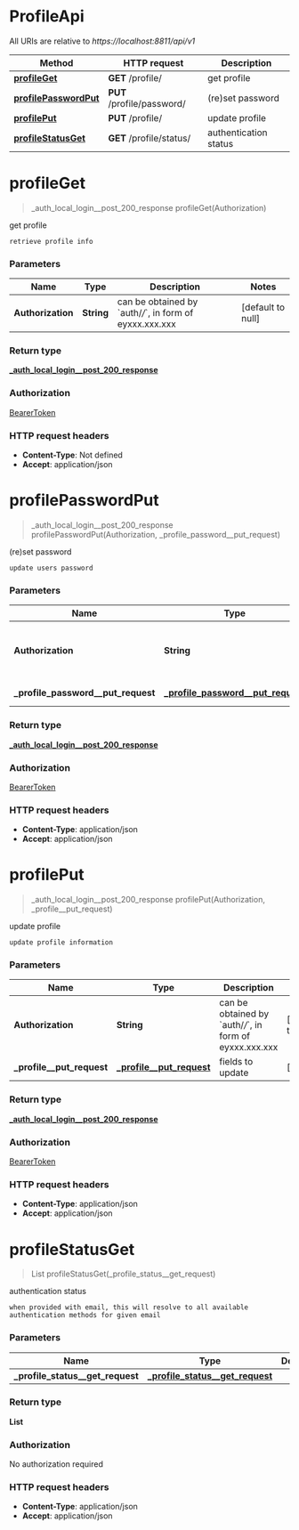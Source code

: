 # ProfileApi

All URIs are relative to _https://localhost:8811/api/v1_

| Method                                                     | HTTP request               | Description           |
| ---------------------------------------------------------- | -------------------------- | --------------------- |
| [**profileGet**](ProfileApi.md#profileGet)                 | **GET** /profile/          | get profile           |
| [**profilePasswordPut**](ProfileApi.md#profilePasswordPut) | **PUT** /profile/password/ | (re)set password      |
| [**profilePut**](ProfileApi.md#profilePut)                 | **PUT** /profile/          | update profile        |
| [**profileStatusGet**](ProfileApi.md#profileStatusGet)     | **GET** /profile/status/   | authentication status |

<a name="profileGet"></a>

# **profileGet**

> \_auth_local_login\_\_post_200_response profileGet(Authorization)

get profile

    retrieve profile info

### Parameters

| Name              | Type       | Description                                                       | Notes             |
| ----------------- | ---------- | ----------------------------------------------------------------- | ----------------- |
| **Authorization** | **String** | can be obtained by &#x60;auth/_/_&#x60;, in form of eyxxx.xxx.xxx | [default to null] |

### Return type

[**\_auth_local_login\_\_post_200_response**](../Models/_auth_local_login__post_200_response.md)

### Authorization

[BearerToken](../README.md#BearerToken)

### HTTP request headers

- **Content-Type**: Not defined
- **Accept**: application/json

<a name="profilePasswordPut"></a>

# **profilePasswordPut**

> \_auth_local_login\_\_post_200_response profilePasswordPut(Authorization, \_profile_password\_\_put_request)

(re)set password

    update users password

### Parameters

| Name                                  | Type                                                                                 | Description                                                       | Notes             |
| ------------------------------------- | ------------------------------------------------------------------------------------ | ----------------------------------------------------------------- | ----------------- |
| **Authorization**                     | **String**                                                                           | can be obtained by &#x60;auth/_/_&#x60;, in form of eyxxx.xxx.xxx | [default to null] |
| **\_profile_password\_\_put_request** | [**\_profile_password\_\_put_request**](../Models/_profile_password__put_request.md) | update the password                                               | [optional]        |

### Return type

[**\_auth_local_login\_\_post_200_response**](../Models/_auth_local_login__post_200_response.md)

### Authorization

[BearerToken](../README.md#BearerToken)

### HTTP request headers

- **Content-Type**: application/json
- **Accept**: application/json

<a name="profilePut"></a>

# **profilePut**

> \_auth_local_login\_\_post_200_response profilePut(Authorization, \_profile\_\_put_request)

update profile

    update profile information

### Parameters

| Name                         | Type                                                               | Description                                                       | Notes             |
| ---------------------------- | ------------------------------------------------------------------ | ----------------------------------------------------------------- | ----------------- |
| **Authorization**            | **String**                                                         | can be obtained by &#x60;auth/_/_&#x60;, in form of eyxxx.xxx.xxx | [default to null] |
| **\_profile\_\_put_request** | [**\_profile\_\_put_request**](../Models/_profile__put_request.md) | fields to update                                                  | [optional]        |

### Return type

[**\_auth_local_login\_\_post_200_response**](../Models/_auth_local_login__post_200_response.md)

### Authorization

[BearerToken](../README.md#BearerToken)

### HTTP request headers

- **Content-Type**: application/json
- **Accept**: application/json

<a name="profileStatusGet"></a>

# **profileStatusGet**

> List profileStatusGet(\_profile_status\_\_get_request)

authentication status

    when provided with email, this will resolve to all available authentication methods for given email

### Parameters

| Name                                | Type                                                                             | Description | Notes      |
| ----------------------------------- | -------------------------------------------------------------------------------- | ----------- | ---------- |
| **\_profile_status\_\_get_request** | [**\_profile_status\_\_get_request**](../Models/_profile_status__get_request.md) |             | [optional] |

### Return type

**List**

### Authorization

No authorization required

### HTTP request headers

- **Content-Type**: application/json
- **Accept**: application/json
